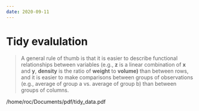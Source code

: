 ```yaml
---
date: 2020-09-11
---
```


# Tidy evalulation

> A general rule of thumb is that it is easier to describe functional relationships between variables (e.g., **z** is a linear combination of **x** and **y**, **density** is the ratio of **weight** to **volume)** than between rows, and it is easier to make comparisons between groups of observations (e.g., average of group a vs. average of group b) than between groups of columns.

/home/roc/Documents/pdf/tidy_data.pdf

<R>
